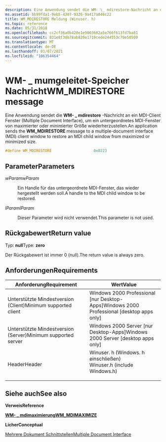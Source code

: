 ```yaml
---
description: Eine Anwendung sendet die WM- \_ mdirestore-Nachricht an ein MDI-Client Fenster (Multiple Document Interface), um ein untergeordnetes MDI-Fenster von maximierter oder minimierter Größe wiederherzustellen.
ms.assetid: bb99fda1-9eb5-4307-9326-9a417a046c22
title: WM_MDIRESTORE Meldung (Winuser. h)
ms.topic: reference
ms.date: 05/31/2018
ms.openlocfilehash: cc2cf36a0b428e1e9003682a5e766f613fd7ba81
ms.sourcegitcommit: 831e8f3db78ab820e1710cede244553c70e50500
ms.translationtype: MT
ms.contentlocale: de-DE
ms.lasthandoff: 01/07/2021
ms.locfileid: "106354464"
---
```

# <a name="wm_mdirestore-message"></a><span data-ttu-id="879c8-103">WM- \_ mumgeleitet-Speicher Nachricht</span><span class="sxs-lookup"><span data-stu-id="879c8-103">WM\_MDIRESTORE message</span></span>

<span data-ttu-id="879c8-104">Eine Anwendung sendet die **WM- \_ mdirestore** -Nachricht an ein MDI-Client Fenster (Multiple Document Interface), um ein untergeordnetes MDI-Fenster von maximierter oder minimierter Größe wiederherzustellen.</span><span class="sxs-lookup"><span data-stu-id="879c8-104">An application sends the **WM\_MDIRESTORE** message to a multiple-document interface (MDI) client window to restore an MDI child window from maximized or minimized size.</span></span>


```C++
#define WM_MDIRESTORE                   0x0223
```



## <a name="parameters"></a><span data-ttu-id="879c8-105">Parameter</span><span class="sxs-lookup"><span data-stu-id="879c8-105">Parameters</span></span>

<dl> <dt>

<span data-ttu-id="879c8-106">*wParam*</span><span class="sxs-lookup"><span data-stu-id="879c8-106">*wParam*</span></span> 
</dt> <dd>

<span data-ttu-id="879c8-107">Ein Handle für das untergeordnete MDI-Fenster, das wieder hergestellt werden soll.</span><span class="sxs-lookup"><span data-stu-id="879c8-107">A handle to the MDI child window to be restored.</span></span>

</dd> <dt>

<span data-ttu-id="879c8-108">*lParam*</span><span class="sxs-lookup"><span data-stu-id="879c8-108">*lParam*</span></span> 
</dt> <dd>

<span data-ttu-id="879c8-109">Dieser Parameter wird nicht verwendet.</span><span class="sxs-lookup"><span data-stu-id="879c8-109">This parameter is not used.</span></span>

</dd> </dl>

## <a name="return-value"></a><span data-ttu-id="879c8-110">Rückgabewert</span><span class="sxs-lookup"><span data-stu-id="879c8-110">Return value</span></span>

<span data-ttu-id="879c8-111">Typ: **null**</span><span class="sxs-lookup"><span data-stu-id="879c8-111">Type: **zero**</span></span>

<span data-ttu-id="879c8-112">Der Rückgabewert ist immer 0 (null).</span><span class="sxs-lookup"><span data-stu-id="879c8-112">The return value is always zero.</span></span>

## <a name="requirements"></a><span data-ttu-id="879c8-113">Anforderungen</span><span class="sxs-lookup"><span data-stu-id="879c8-113">Requirements</span></span>



| <span data-ttu-id="879c8-114">Anforderung</span><span class="sxs-lookup"><span data-stu-id="879c8-114">Requirement</span></span> | <span data-ttu-id="879c8-115">Wert</span><span class="sxs-lookup"><span data-stu-id="879c8-115">Value</span></span> |
|-------------------------------------|----------------------------------------------------------------------------------------------------------|
| <span data-ttu-id="879c8-116">Unterstützte Mindestversion (Client)</span><span class="sxs-lookup"><span data-stu-id="879c8-116">Minimum supported client</span></span><br/> | <span data-ttu-id="879c8-117">Windows 2000 Professional \[nur Desktop-Apps\]</span><span class="sxs-lookup"><span data-stu-id="879c8-117">Windows 2000 Professional \[desktop apps only\]</span></span><br/>                                               |
| <span data-ttu-id="879c8-118">Unterstützte Mindestversion (Server)</span><span class="sxs-lookup"><span data-stu-id="879c8-118">Minimum supported server</span></span><br/> | <span data-ttu-id="879c8-119">Windows 2000 Server \[nur Desktop-Apps\]</span><span class="sxs-lookup"><span data-stu-id="879c8-119">Windows 2000 Server \[desktop apps only\]</span></span><br/>                                                     |
| <span data-ttu-id="879c8-120">Header</span><span class="sxs-lookup"><span data-stu-id="879c8-120">Header</span></span><br/>                   | <dl> <span data-ttu-id="879c8-121"><dt>Winuser. h (Windows. h einschließen)</dt></span><span class="sxs-lookup"><span data-stu-id="879c8-121"><dt>Winuser.h (include Windows.h)</dt></span></span> </dl> |



## <a name="see-also"></a><span data-ttu-id="879c8-122">Siehe auch</span><span class="sxs-lookup"><span data-stu-id="879c8-122">See also</span></span>

<dl> <dt>

<span data-ttu-id="879c8-123">**Verweis**</span><span class="sxs-lookup"><span data-stu-id="879c8-123">**Reference**</span></span>
</dt> <dt>

[<span data-ttu-id="879c8-124">**WM- \_ mdimaximierung**</span><span class="sxs-lookup"><span data-stu-id="879c8-124">**WM\_MDIMAXIMIZE**</span></span>](wm-mdimaximize.md)
</dt> <dt>

<span data-ttu-id="879c8-125">**Licher**</span><span class="sxs-lookup"><span data-stu-id="879c8-125">**Conceptual**</span></span>
</dt> <dt>

[<span data-ttu-id="879c8-126">Mehrere Dokument Schnittstellen</span><span class="sxs-lookup"><span data-stu-id="879c8-126">Multiple Document Interface</span></span>](multiple-document-interface.md)
</dt> </dl>

 

 




